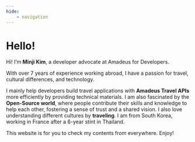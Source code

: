 ```yaml
---
hide:
    - navigation
---
```



# Hello! 

Hi! I’m **Minji Kim**, a developer advocate at Amadeus for Developers.

With over 7 years of experience working abroad, I have a passion for travel, cultural differences, and technology. 

I mainly help developers build travel applications with **Amadeus Travel APIs** more efficiently by providing technical materials. I am also fascinated by the **Open-Source world**, where people contribute their skills and knowledge to help each other, fostering a sense of trust and a shared vision. I also love understanding different cultures by **traveling**. I am from South Korea, working in France after a 6-year stint in Thailand. 

This website is for you to check my contents from everywhere. Enjoy!

